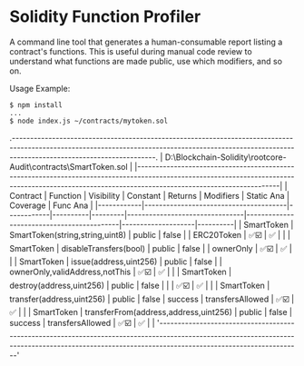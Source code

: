 # Solidity Function Profiler

A command line tool that generates a human-consumable report listing a contract's functions. This is useful during manual code review to understand what functions are made public, use which modifiers, and so on.

Usage Example:

```
$ npm install
...
$ node index.js ~/contracts/mytoken.sol
```

.---------------------------------------------------------------------------------------------------------------------------------------------------------------------------------------------------.
|                                                                  D:\Blockchain-Solidity\rootcore-Audit\contracts\SmartToken.sol
                                         |
|---------------------------------------------------------------------------------------------------------------------------------------------------------------------------------------------------|
|  Contract  |               Function                | Visibility | Constant | Returns |           Modifiers            |                Static Ana
         |      Coverage      | Func Ana |
|------------|---------------------------------------|------------|----------|---------|--------------------------------|-------------------------------------------|--------------------|----------|
| SmartToken | SmartToken(string,string,uint8)       | public     | false    |         | ERC20Token                     | :white_check_mark::ballot_box_with_check: | :white_check_mark: |          |
| SmartToken | disableTransfers(bool)                | public     | false    |         | ownerOnly                      | :white_check_mark::ballot_box_with_check: | :white_check_mark: |          |
| SmartToken | issue(address,uint256)                | public     | false    |         | ownerOnly,validAddress,notThis | :white_check_mark::ballot_box_with_check: | :white_check_mark: |          |
| SmartToken | destroy(address,uint256)              | public     | false    |         |                                | :white_check_mark::ballot_box_with_check: | :white_check_mark: |          |
| SmartToken | transfer(address,uint256)             | public     | false    | success | transfersAllowed               | :white_check_mark::ballot_box_with_check: | :white_check_mark: |          |
| SmartToken | transferFrom(address,address,uint256) | public     | false    | success | transfersAllowed               | :white_check_mark::ballot_box_with_check: | :white_check_mark: |          |
'---------------------------------------------------------------------------------------------------------------------------------------------------------------------------------------------------'
